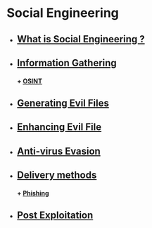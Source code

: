 # Social Engineering

* ##  [ What is Social Engineering ?](https://github.com/sarathlalup/Cyber-security/blob/master/Social%20Engineering%20Attacks/What%20is%20Social%20Engineering/README.md )
* ##  [  Information Gathering](https://github.com/sarathlalup/Cyber-security/blob/master/Social%20Engineering%20Attacks/Information%20Gathering/README.md )
     #### + [     OSINT](https://github.com/sarathlalup/Cyber-security/blob/master/Social%20Engineering%20Attacks/Information%20Gathering/OSINT.md )
* ##  [  Generating Evil Files](https://github.com/sarathlalup/Cyber-security/blob/master/Malware%20Attacks/Generating%20Evil%20Files/README.md)
* ##  [ Enhancing Evil File](https://github.com/sarathlalup/Cyber-security/tree/master/Malware%20Attacks/Enhancing%20Evil%20File )
* ##  [ Anti-virus Evasion](https://github.com/sarathlalup/Cyber-security/tree/master/Anti-virus%20Evasion )
* ##  [  Delivery methods](https://github.com/sarathlalup/Cyber-security/blob/master/Social%20Engineering%20Attacks/Delivery%20methods/README.md )
     #### + [     Phishing](https://github.com/sarathlalup/Cyber-security/blob/master/Social%20Engineering%20Attacks/Phishing/README.md )
* ##  [ Post Exploitation](https://github.com/sarathlalup/Cyber-security/blob/master/Social%20Engineering%20Attacks/Post%20Exploitation/README.md )

